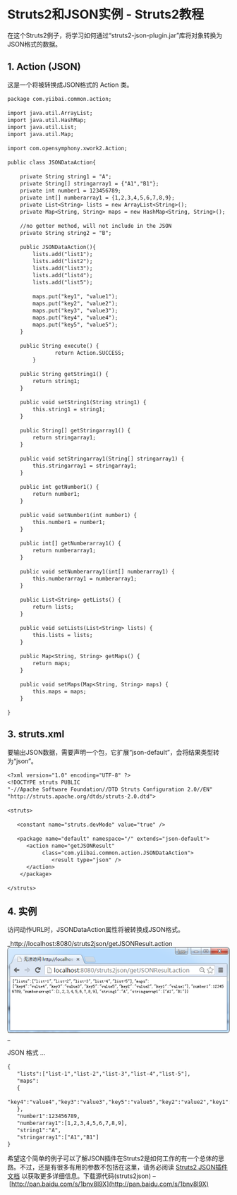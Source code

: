 # Struts2和JSON实例 - Struts2教程

在这个Struts2例子，将学习如何通过“struts2-json-plugin.jar”库将对象转换为JSON格式的数据。

## 1\. Action (JSON)

这是一个将被转换成JSON格式的 Action 类。

```
package com.yiibai.common.action;

import java.util.ArrayList;
import java.util.HashMap;
import java.util.List;
import java.util.Map;

import com.opensymphony.xwork2.Action;

public class JSONDataAction{

    private String string1 = "A";
    private String[] stringarray1 = {"A1","B1"};
    private int number1 = 123456789;
    private int[] numberarray1 = {1,2,3,4,5,6,7,8,9};
    private List<String> lists = new ArrayList<String>();
    private Map<String, String> maps = new HashMap<String, String>();

    //no getter method, will not include in the JSON
    private String string2 = "B";

    public JSONDataAction(){
        lists.add("list1");
        lists.add("list2");
        lists.add("list3");
        lists.add("list4");
        lists.add("list5");

        maps.put("key1", "value1");
        maps.put("key2", "value2");
        maps.put("key3", "value3");
        maps.put("key4", "value4");
        maps.put("key5", "value5");
    }

    public String execute() {
               return Action.SUCCESS;
        }

    public String getString1() {
        return string1;
    }

    public void setString1(String string1) {
        this.string1 = string1;
    }

    public String[] getStringarray1() {
        return stringarray1;
    }

    public void setStringarray1(String[] stringarray1) {
        this.stringarray1 = stringarray1;
    }

    public int getNumber1() {
        return number1;
    }

    public void setNumber1(int number1) {
        this.number1 = number1;
    }

    public int[] getNumberarray1() {
        return numberarray1;
    }

    public void setNumberarray1(int[] numberarray1) {
        this.numberarray1 = numberarray1;
    }

    public List<String> getLists() {
        return lists;
    }

    public void setLists(List<String> lists) {
        this.lists = lists;
    }

    public Map<String, String> getMaps() {
        return maps;
    }

    public void setMaps(Map<String, String> maps) {
        this.maps = maps;
    }

}
```

## 3\. struts.xml

要输出JSON数据，需要声明一个包，它扩展“json-default”，会将结果类型转为“json”。

```
<?xml version="1.0" encoding="UTF-8" ?>
<!DOCTYPE struts PUBLIC
"-//Apache Software Foundation//DTD Struts Configuration 2.0//EN"
"http://struts.apache.org/dtds/struts-2.0.dtd">

<struts>

   <constant name="struts.devMode" value="true" />

   <package name="default" namespace="/" extends="json-default">
      <action name="getJSONResult" 
           class="com.yiibai.common.action.JSONDataAction">
              <result type="json" />
      </action>
    </package>

</struts>
```

## 4\. 实例

访问动作URL时，JSONDataAction属性将被转换成JSON格式。

_http://localhost:8080/struts2json/getJSONResult.action
![](../img/1-151203212125257.png)
_

JSON 格式 …

```
{
   "lists":["list-1","list-2","list-3","list-4","list-5"],
   "maps":
   {
     "key4":"value4","key3":"value3","key5":"value5","key2":"value2","key1":"value1"
   },
   "number1":123456789,
   "numberarray1":[1,2,3,4,5,6,7,8,9],
   "string1":"A",
   "stringarray1":["A1","B1"]
} 
```

希望这个简单的例子可以了解JSON插件在Struts2是如何工作的有一个总体的思路。不过，还是有很多有用的参数不包括在这里，请务必阅读 [Struts2 JSON插件文档](http://struts.apache.org/docs/json-plugin.html) 以获取更多详细信息。下载源代码(struts2json) – [http://pan.baidu.com/s/1bnv8l9X](http://pan.baidu.com/s/1bnv8l9X)

